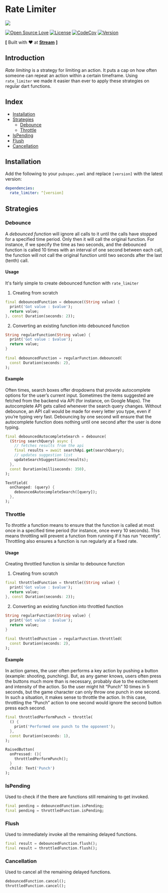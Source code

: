 
# Rate Limiter

<img src="https://user-images.githubusercontent.com/25670178/114412456-bc502480-9bca-11eb-8b7c-db69fa389a59.png?sanitize=true">

[![Open Source Love](https://badges.frapsoft.com/os/v1/open-source.svg?v=102)](https://opensource.org/licenses/MIT) [![License](https://img.shields.io/badge/license-MIT-blue.svg)](https://github.com/GetStream/rate_limit/blob/master/LICENSE) [![CodeCov](https://codecov.io/gh/GetStream/rate_limiter/branch/master/graph/badge.svg)](https://codecov.io/gh/GetStream/rate_limiter) [![Version](https://img.shields.io/pub/v/rate_limiter.svg)](https://pub.dartlang.org/packages/rate_limiter)

**[** Built with ♥ at [<strong>Stream</strong>](https://getstream.io/) **]**

## Introduction
_Rate limiting_ is a strategy for limiting an action. It puts a cap on how often someone can repeat an action within a certain timeframe. Using `rate_limiter` we made it easier than ever to apply these strategies on regular dart functions.

## Index
- [Installation](#installation)
- [Strategies](#strategies)
	- [Debounce](#debounce)
	- [Throttle](#throttle)
- [IsPending](#is-pending)
- [Flush](#flush)
- [Cancellation](#cancellation)
    
## Installation
Add the following to your  `pubspec.yaml`  and replace  `[version]`  with the latest version:
```yaml
dependencies:
  rate_limiter: ^[version]
```

## Strategies
### Debounce
A _debounced function_ will ignore all calls to it until the calls have stopped for a specified time period. Only then it will call the original function. For instance, if we specify the time as two seconds, and the debounced function is called 10 times with an interval of one second between each call, the function will not call the original function until two seconds after the last (tenth) call.

#### Usage
It's fairly simple to create debounced function with `rate_limiter`

1. Creating from scratch
```dart
final debouncedFunction = debounce((String value) {  
  print('Got value : $value');  
  return value;  
}, const Duration(seconds: 2));
```
2. Converting an existing function into debounced function
```dart
String regularFunction(String value) {  
  print('Got value : $value');  
  return value;  
}  
  
final debouncedFunction = regularFunction.debounced(  
  const Duration(seconds: 2),  
);
```

#### Example
Often times, search boxes offer dropdowns that provide autocomplete options for the user’s current input. Sometimes the items suggested are fetched from the backend via API (for instance, on Google Maps). The autocomplete API gets called whenever the search query changes. Without debounce, an API call would be made for every letter you type, even if you’re typing very fast. Debouncing by one second will ensure that the autocomplete function does nothing until one second after the user is done typing.
```dart
final debouncedAutocompleteSearch = debounce(
  (String searchQuery) async {
    // fetches results from the api
    final results = await searchApi.get(searchQuery);
    // updates suggestion list
    updateSearchSuggestions(results);
  },
  const Duration(milliseconds: 350),
);

TextField(
  onChanged: (query) {
    debouncedAutocompleteSearch([query]);
  },
);
```



### Throttle
To _throttle_ a function means to ensure that the function is called at most once in a specified time period (for instance, once every 10 seconds). This means throttling will prevent a function from running if it has run “recently”. Throttling also ensures a function is run regularly at a fixed rate.

#### Usage
Creating throttled function is similar to debounce function

1. Creating from scratch
```dart
final throttledFunction = throttle((String value) {  
  print('Got value : $value');  
  return value;  
}, const Duration(seconds: 2));
```
2. Converting an existing function into throttled function
```dart
String regularFunction(String value) {  
  print('Got value : $value');  
  return value;  
}  
  
final throttledFunction = regularFunction.throttled(  
  const Duration(seconds: 2),  
);
```

#### Example
In action games, the user often performs a key action by pushing a button (example: shooting, punching). But, as any gamer knows, users often press the buttons much more than is necessary, probably due to the excitement and intensity of the action. So the user might hit “Punch” 10 times in 5 seconds, but the game character can only throw one punch in one second. In such a situation, it makes sense to throttle the action. In this case, throttling the “Punch” action to one second would ignore the second button press each second.

```dart
final throttledPerformPunch = throttle(
  () {
    print('Performed one punch to the opponent');
  },
  const Duration(seconds: 1),
);

RaisedButton(
  onPressed: (){
    throttledPerformPunch();
  }
  child: Text('Punch')
);
```

### IsPending
Used to check if the there are functions still remaining to get invoked.
```dart
final pending = debouncedFunction.isPending;
final pending = throttledFunction.isPending;
```

### Flush
Used to immediately invoke all the remaining delayed functions.
```dart
final result = debouncedFunction.flush();
final result = throttledFunction.flush();
```

### Cancellation
Used to cancel all the remaining delayed functions.
```dart
debouncedFunction.cancel();  
throttledFunction.cancel();
```
